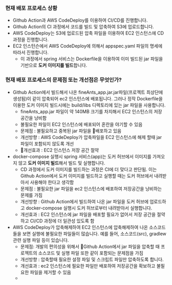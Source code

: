 
### 현재 배포 프로세스 상황
- Github Action과 AWS CodeDeploy를 이용하여 CI/CD를 진행합니다.
- Github Action의 CI 과정에서 코드를 빌드 및 압축하여 S3에 업로드합니다.
- AWS CodeDeploy는 S3에 업로드된 압축 파일을 이용하여 EC2 인스턴스에 CD 과정을 진행합니다.
- EC2 인스턴슨에서 AWS CodeDeploy에 의해서 appspec.yaml 파일의 명세에 따라서 진행합니다.
	- 이 과정에서 spring 서비스는 Dockerfile을 이용하여 이미 빌드된 jar 파일을 기반으로 **도커 이미지를 빌드**합니다.


### 현재 배포 프로세스의 문제점 또는 개선점은 무엇인가?
- Github Action에서 빌드해서 나온 fineAnts_app.jar.jar파일(프로젝트 최상단에 생성됨)이 같이 압축되어 ec2 인스턴스에 배포됩니다. 그러나 정작 Dockerfile을 이용한 도커 이미지 빌드시에는 build/libs 디렉토리에 있는 jar 파일을 사용합니다.
	- fineAnts_app.jar 파일이 약 140MB 크기를 차지해서 EC2 인스턴스의 저장 공간을 낭비함
	- 불필요한 파일이 EC2 인스턴스에 배포되어 혼란을 야기할 수 있음
	- 문제점 : 불필요하고 중복된 jar 파일을 배포하고 있음
	- 개선방향 : AWS CodeDeploy가 압축파일을 EC2 인스턴스에 해제 할때 jar 파일이 포함되지 않도록 개선
	- 개선효과 : EC2 인스턴스 저장 공간 절약
- docker-compose 실행시 spring 서비스(app)는 도커 허브에서 이미지를 가져오지 않고 **도커 이미지 빌드**해서 빌드 및 실행합니다.
	- CD 과정에서 도커 이미지를 빌드하는 과정은 CI에 더 맞다고 판단됨. 이는 Github Action에서 도커 이미지를 빌드하고 실행할 때는 도커 허브에서 내려받아서 사용해야 한다고 생각함
	- 문제점 : 불필요한 jar 파일을 ec2 인스턴스에 배포하여 저장공간을 낭비하는 문제를 가짐
	- 개선방향 : Github Action에서 빌드하여 나온 jar 파일을 도커 허브에 업로드하고 docker-compose 실행시 도커 허브로부터 내려받아서 실행합니다.
	- 개선효과 : EC2 인스턴스에 jar 파일을 배포할 필요가 없어서 저장 공간을 절약하고 CI/CD 과정에 더 일관성 있도록 함
- AWS CodeDeploy가 압축해제하여 EC2 인스턴스에 압축해제하여 나온 소스코드들을 보면 실행에 불필요한 파일들이 많습니다. 예를 들어, 소스코드(src), gradlew 관련 실행 파일 등이 있습니다.
	- 문제점: 개발의 편의성을 위해서 Github Action에서 jar 파일을 압축할 때 프로젝트의 소스코드 및 실행 파일 또한 같이 포함되는 문제점을 가짐
	- 개선방향 : 압축할때 필요한 설정 파일 및 스크립트 파일만 압축하도록 합니다.
	- 개선효과 : ec2 인스턴스에 필요한 파일만 배포하여 저장공간을 확보하고 불필요한 파일을 제거할 수 있음
	- 